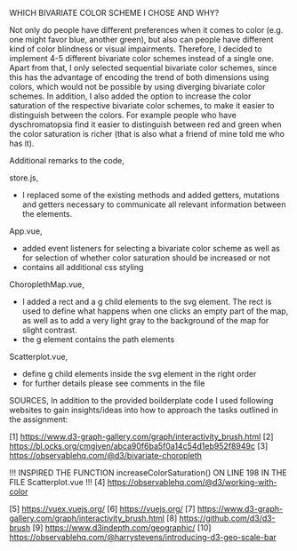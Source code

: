 WHICH BIVARIATE COLOR SCHEME I CHOSE AND WHY?

Not only do people have different preferences when it comes to color (e.g. one 
might favor blue, another green), but also can people have different kind of 
color blindness or visual impairments. Therefore, I decided to implement 4-5 different
bivariate color schemes instead of a single one. Apart from that, I only selected sequential
bivariate color schemes, since this has the advantage of encoding the trend of both dimensions
using colors, which would not be possible by using diverging bivariate color schemes.
In addition, I also added the option to increase the color saturation of the respective
bivariate color schemes, to make it easier to distinguish between the colors.
For example people who have dyschromatopsia find it easier to distinguish between
red and green when the color saturation is richer (that is also what a friend of mine
told me who has it).

Additional remarks to the code,

store.js,
- I replaced some of the existing methods and added getters, mutations and getters necessary to communicate all relevant information between the elements.

App.vue,
- added event listeners for selecting a bivariate color scheme as well
  as for selection of whether color saturation should be increased or not
- contains all additional css styling

ChoroplethMap.vue,
- I added a rect and a g child elements to the svg element. The rect is used
  to define what happens when one clicks an empty part of the map, as well as
  to add a very light gray to the background of the map for slight contrast.
- the g element contains the path elements

Scatterplot.vue,
- define g child elements inside the svg element in the right order
- for further details please see comments in the file


SOURCES,
In addition to the provided boilderplate code I used following websites
to gain insights/ideas into how to approach the tasks outlined in the assignment:

[1]  https://www.d3-graph-gallery.com/graph/interactivity_brush.html
[2]  https://bl.ocks.org/cmgiven/abca90f6ba5f0a14c54d1eb952f8949c
[3]  https://observablehq.com/@d3/bivariate-choropleth

!!!  INSPIRED THE FUNCTION increaseColorSaturation() ON LINE 198 IN THE FILE Scatterplot.vue !!!
[4]  https://observablehq.com/@d3/working-with-color

[5]  https://vuex.vuejs.org/
[6]  https://vuejs.org/
[7]  https://www.d3-graph-gallery.com/graph/interactivity_brush.html
[8]  https://github.com/d3/d3-brush
[9]  https://www.d3indepth.com/geographic/
[10] https://observablehq.com/@harrystevens/introducing-d3-geo-scale-bar
